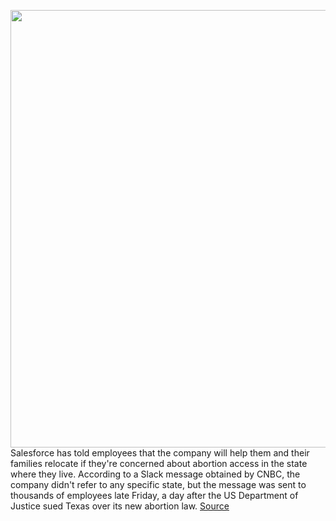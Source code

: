 <img src='https://cdn.vox-cdn.com/thumbor/8bdjJgRytpNouKBn56V-eLy6Sho=/0x0:8192x5464/1200x800/filters:focal(3441x2077:4751x3387)/cdn.vox-cdn.com/uploads/chorus_image/image/69847529/1317338667.0.jpg' width='700px' /><br/>
Salesforce has told employees that the company will help them and their families relocate if they're concerned about abortion access in the state where they live. According to a Slack message obtained by CNBC, the company didn't refer to any specific state, but the message was sent to thousands of employees late Friday, a day after the US Department of Justice sued Texas over its new abortion law.
<a href='https://www.theverge.com/2021/9/12/22669774/salesforce-relocate-employees-abortion-access-benioff-texas-sb8'> Source <a/>